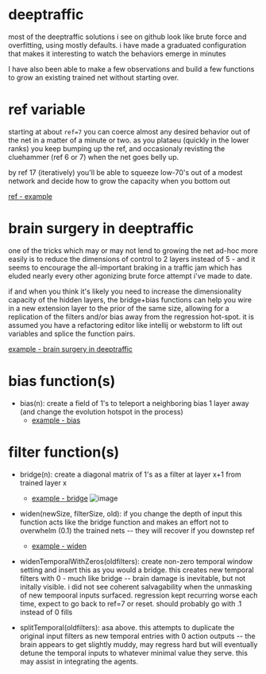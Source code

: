 # deeptraffic

most of the deeptraffic solutions i see on github look like brute force and overfitting, using mostly defaults.  i have made a graduated configuration that makes it interesting to watch the behaviors emerge in minutes 

I have also been able to make a few observations and build a few functions to grow an existing trained net without starting over.  

ref variable
===
starting at about `ref=7` you can coerce almost any desired behavior out of the net in a matter of a minute or two. as you plataeu (quickly in the lower ranks) you keep bumping up the ref, and occasionaly revisting the cluehammer (ref 6 or 7) when the net goes belly up.

by ref 17 (iteratively) you'll be able to squeeze low-70's out of a modest network and decide how to grow the capacity when you bottom out 

[ref - example](https://github.com/jnorthrup/deeptraffic/blob/master/net%20(18).js#L2)

brain surgery in deeptraffic
====
one of the tricks which may or may not lend to growing the net ad-hoc more easily is to reduce the dimensions of control to 2 layers instead of 5 - and it seems to encourage the all-important braking in a traffic jam which has eluded nearly every other agonizing brute force attempt i've made to date.

if and when you think it's likely you need to increase the dimensionality capacity of the hidden layers, the bridge+bias functions can help you wire in a new extension layer to the prior of the same size, allowing for a replication of the filters and/or bias away from the regression hot-spot.  it is assumed you have a refactoring editor like intellij or webstorm to lift out variables and splice the function pairs.


[example - brain surgery in deeptraffic](https://github.com/jnorthrup/deeptraffic/blob/master/net%20(18).js#L6993)

bias function(s)
====
  * bias(n):  create a field of 1's to teleport a neighboring bias 1 layer away (and change the evolution hotspot in the process)
    * [example - bias](https://github.com/jnorthrup/deeptraffic/blob/master/net%20(18).js#L6946)


filter function(s)
===
 * bridge(n): create a diagonal matrix of 1's as a filter at layer x+1 from trained layer x 
   * [example - bridge](https://github.com/jnorthrup/deeptraffic/blob/master/net%20(18).js#L6956)
![image](https://user-images.githubusercontent.com/73514/39615013-09630958-4f9e-11e8-8bb8-9a1e92ae69ef.png)


* widen(newSize, filterSize, old): if you change the depth of input this function acts like the bridge function and makes an effort not to overwhelm (0.1) the trained nets -- they will recover if you downstep ref 
   * [example - widen](https://github.com/jnorthrup/deeptraffic/blob/master/net%20(18).js#L6968) 
  

 * widenTemporalWithZeros(oldfilters): create non-zero temporal window setting and insert this as you would a bridge.  this creates new temporal filters with 0 - much like bridge  -- brain damage is inevitable, but not initally visible.   i did not see coherent salvagability when the unmasking of new tempooral inputs surfaced.  regression kept recurring worse each time, expect to go back to ref=7 or reset.  should probably go with .1 instead of 0 fills 
 
 * splitTemporal(oldfilters): asa above.   this attempts to duplicate the original input filters as new temporal entries with 0 action outputs -- the brain appears to get slightly muddy, may regress hard but will eventually detune the temporal inputs to whatever minimal value they serve.  this may assist in integrating the agents. 
 
